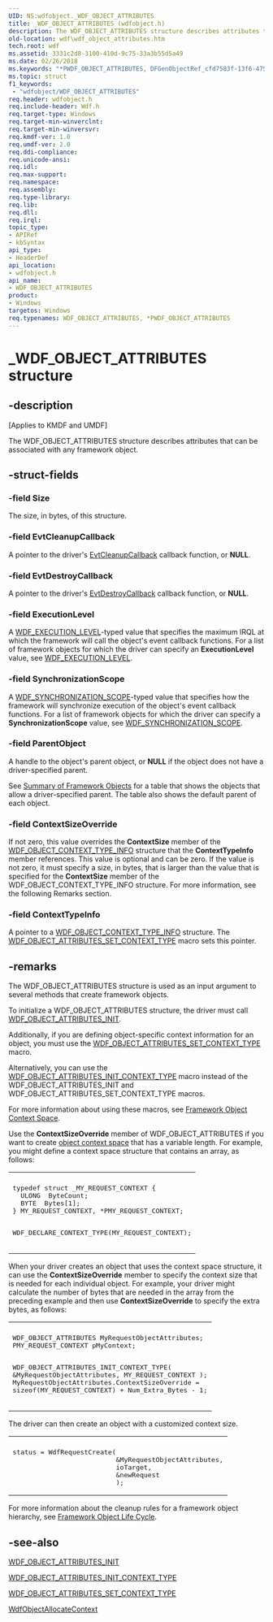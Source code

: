 ```yaml
---
UID: NS:wdfobject._WDF_OBJECT_ATTRIBUTES
title: _WDF_OBJECT_ATTRIBUTES (wdfobject.h)
description: The WDF_OBJECT_ATTRIBUTES structure describes attributes that can be associated with any framework object.
old-location: wdf\wdf_object_attributes.htm
tech.root: wdf
ms.assetid: 3331c2d8-3100-410d-9c75-33a3b55d5a49
ms.date: 02/26/2018
ms.keywords: "*PWDF_OBJECT_ATTRIBUTES, DFGenObjectRef_cfd7583f-13f6-4755-85d4-7a08401d0ea7.xml, PWDF_OBJECT_ATTRIBUTES, PWDF_OBJECT_ATTRIBUTES structure pointer, WDF_OBJECT_ATTRIBUTES, WDF_OBJECT_ATTRIBUTES structure, _WDF_OBJECT_ATTRIBUTES, kmdf.wdf_object_attributes, wdf.wdf_object_attributes, wdfobject/PWDF_OBJECT_ATTRIBUTES, wdfobject/WDF_OBJECT_ATTRIBUTES"
ms.topic: struct
f1_keywords:
 - "wdfobject/WDF_OBJECT_ATTRIBUTES"
req.header: wdfobject.h
req.include-header: Wdf.h
req.target-type: Windows
req.target-min-winverclnt: 
req.target-min-winversvr: 
req.kmdf-ver: 1.0
req.umdf-ver: 2.0
req.ddi-compliance: 
req.unicode-ansi: 
req.idl: 
req.max-support: 
req.namespace: 
req.assembly: 
req.type-library: 
req.lib: 
req.dll: 
req.irql: 
topic_type:
- APIRef
- kbSyntax
api_type:
- HeaderDef
api_location:
- wdfobject.h
api_name:
- WDF_OBJECT_ATTRIBUTES
product:
- Windows
targetos: Windows
req.typenames: WDF_OBJECT_ATTRIBUTES, *PWDF_OBJECT_ATTRIBUTES
---
```


# _WDF_OBJECT_ATTRIBUTES structure


## -description


<p class="CCE_Message">[Applies to KMDF and UMDF]</p>

The WDF_OBJECT_ATTRIBUTES structure describes attributes that can be associated with any framework object.


## -struct-fields




### -field Size

The size, in bytes, of this structure.


### -field EvtCleanupCallback

A pointer to the driver's <a href="https://docs.microsoft.com/windows-hardware/drivers/ddi/content/wdfobject/nc-wdfobject-evt_wdf_object_context_cleanup">EvtCleanupCallback</a> callback function, or <b>NULL</b>.


### -field EvtDestroyCallback

A pointer to the driver's <a href="https://docs.microsoft.com/windows-hardware/drivers/ddi/content/wdfobject/nc-wdfobject-evt_wdf_object_context_destroy">EvtDestroyCallback</a> callback function, or <b>NULL</b>.


### -field ExecutionLevel

A <a href="https://docs.microsoft.com/windows-hardware/drivers/ddi/content/wdfobject/ne-wdfobject-_wdf_execution_level">WDF_EXECUTION_LEVEL</a>-typed value that specifies the maximum IRQL at which the framework will call the object's event callback functions. For a list of framework objects for which the driver can specify an <b>ExecutionLevel</b> value, see <a href="https://docs.microsoft.com/windows-hardware/drivers/ddi/content/wdfobject/ne-wdfobject-_wdf_execution_level">WDF_EXECUTION_LEVEL</a>.


### -field SynchronizationScope

A <a href="https://docs.microsoft.com/windows-hardware/drivers/ddi/content/wdfobject/ne-wdfobject-_wdf_synchronization_scope">WDF_SYNCHRONIZATION_SCOPE</a>-typed value that specifies how the framework will synchronize execution of the object's event callback functions. For a list of framework objects for which the driver can specify a <b>SynchronizationScope</b> value, see <a href="https://docs.microsoft.com/windows-hardware/drivers/ddi/content/wdfobject/ne-wdfobject-_wdf_synchronization_scope">WDF_SYNCHRONIZATION_SCOPE</a>.


### -field ParentObject

A handle to the object's parent object, or <b>NULL</b> if the object does not have a driver-specified parent. 

See <a href="https://docs.microsoft.com/windows-hardware/drivers/wdf/summary-of-framework-objects">Summary of Framework Objects</a> for a table that shows the objects that allow a driver-specified parent. The table also shows the default parent of each object. 


### -field ContextSizeOverride

If not zero, this value overrides the <b>ContextSize</b> member of the <a href="https://docs.microsoft.com/windows-hardware/drivers/ddi/content/wdfobject/ns-wdfobject-_wdf_object_context_type_info">WDF_OBJECT_CONTEXT_TYPE_INFO</a> structure that the <b>ContextTypeInfo</b> member references. This value is optional and can be zero. If the value is not zero, it must specify a size, in bytes, that is larger than the value that is specified for the <b>ContextSize</b> member of the WDF_OBJECT_CONTEXT_TYPE_INFO structure. For more information, see the following Remarks section.


### -field ContextTypeInfo

A pointer to a <a href="https://docs.microsoft.com/windows-hardware/drivers/ddi/content/wdfobject/ns-wdfobject-_wdf_object_context_type_info">WDF_OBJECT_CONTEXT_TYPE_INFO</a> structure. The <a href="https://docs.microsoft.com/windows-hardware/drivers/wdf/wdf-object-attributes-set-context-type">WDF_OBJECT_ATTRIBUTES_SET_CONTEXT_TYPE</a> macro sets this pointer.


## -remarks



The WDF_OBJECT_ATTRIBUTES structure is used as an input argument to several methods that create framework objects.

To initialize a WDF_OBJECT_ATTRIBUTES structure, the driver must call <a href="https://docs.microsoft.com/windows-hardware/drivers/ddi/content/wdfobject/nf-wdfobject-wdf_object_attributes_init">WDF_OBJECT_ATTRIBUTES_INIT</a>. 

Additionally, if you are defining object-specific context information for an object, you must use the <a href="https://docs.microsoft.com/windows-hardware/drivers/wdf/wdf-object-attributes-set-context-type">WDF_OBJECT_ATTRIBUTES_SET_CONTEXT_TYPE</a> macro. 

Alternatively, you can use the <a href="https://docs.microsoft.com/windows-hardware/drivers/wdf/wdf-object-attributes-init-context-type">WDF_OBJECT_ATTRIBUTES_INIT_CONTEXT_TYPE</a> macro instead of the WDF_OBJECT_ATTRIBUTES_INIT and WDF_OBJECT_ATTRIBUTES_SET_CONTEXT_TYPE macros.

For more information about using these macros, see <a href="https://docs.microsoft.com/windows-hardware/drivers/wdf/framework-object-context-space">Framework Object Context Space</a>.

Use the <b>ContextSizeOverride</b> member of WDF_OBJECT_ATTRIBUTES if you want to create <a href="https://docs.microsoft.com/windows-hardware/drivers/wdf/framework-object-context-space">object context space</a> that has a variable length. For example, you might define a context space structure that contains an array, as follows:

<div class="code"><span codelanguage=""><table>
<tr>
<th></th>
</tr>
<tr>
<td>
<pre>typedef struct _MY_REQUEST_CONTEXT {
  ULONG  ByteCount;
  BYTE  Bytes[1];
} MY_REQUEST_CONTEXT, *PMY_REQUEST_CONTEXT;

WDF_DECLARE_CONTEXT_TYPE(MY_REQUEST_CONTEXT);</pre>
</td>
</tr>
</table></span></div>
When your driver creates an object that uses the context space structure, it can use the <b>ContextSizeOverride</b> member to specify the context size that is needed for each individual object. For example, your driver might calculate the number of bytes that are needed in the array from the preceding example and then use <b>ContextSizeOverride</b> to specify the extra bytes, as follows:

<div class="code"><span codelanguage=""><table>
<tr>
<th></th>
</tr>
<tr>
<td>
<pre>WDF_OBJECT_ATTRIBUTES MyRequestObjectAttributes;
PMY_REQUEST_CONTEXT pMyContext;

WDF_OBJECT_ATTRIBUTES_INIT_CONTEXT_TYPE(
                                        &MyRequestObjectAttributes,
                                        MY_REQUEST_CONTEXT
                                        );
MyRequestObjectAttributes.ContextSizeOverride =
                          sizeof(MY_REQUEST_CONTEXT) + Num_Extra_Bytes - 1;</pre>
</td>
</tr>
</table></span></div>
The driver can then create an object with a customized context size.

<div class="code"><span codelanguage=""><table>
<tr>
<th></th>
</tr>
<tr>
<td>
<pre>status = WdfRequestCreate(
                          &MyRequestObjectAttributes,
                          ioTarget,
                          &newRequest
                          );</pre>
</td>
</tr>
</table></span></div>

For more information about the cleanup rules for a framework object hierarchy, see [Framework Object Life Cycle](https://docs.microsoft.com/windows-hardware/drivers/wdf/framework-object-life-cycle).

## -see-also




<a href="https://docs.microsoft.com/windows-hardware/drivers/ddi/content/wdfobject/nf-wdfobject-wdf_object_attributes_init">WDF_OBJECT_ATTRIBUTES_INIT</a>



<a href="https://docs.microsoft.com/windows-hardware/drivers/wdf/wdf-object-attributes-init-context-type">WDF_OBJECT_ATTRIBUTES_INIT_CONTEXT_TYPE</a>



<a href="https://docs.microsoft.com/windows-hardware/drivers/wdf/wdf-object-attributes-set-context-type">WDF_OBJECT_ATTRIBUTES_SET_CONTEXT_TYPE</a>



<a href="https://docs.microsoft.com/windows-hardware/drivers/ddi/content/wdfobject/nf-wdfobject-wdfobjectallocatecontext">WdfObjectAllocateContext</a>
 

 

